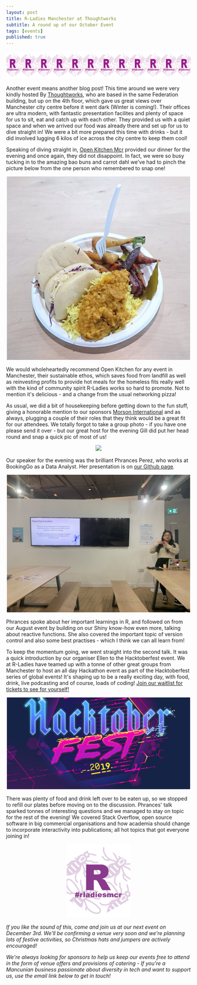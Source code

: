 ```yaml
---
layout: post
title: R-Ladies Manchester at Thoughtworks
subtitle: A round up of our October Event
tags: [events]
published: true
---
```

<p style="text-align:center;">
  <img src="/img/Banner.png" height="75" />
</p>

Another event means another blog post! This time around we were very kindly hosted By [Thoughtworks](), who are based in the same Federation building, but up on the 4th floor, which gave us great views over Manchester city centre before it went dark (Winter is coming!). Their offices are ultra modern, with fantastic presentation facilites and plenty of space for us to sit, eat and catch up with each other. They provided us with a quiet space and when we arrived our food was already there and set up for us to dive straight in! We were a bit more prepared this time with drinks - but it did involved lugging 6 kilos of ice across the city centre to keep them cool! 

Speaking of diving straight in, [Open Kitchen Mcr](https://www.openkitchenmcr.co.uk) provided our dinner for the evening and once again, they did not disappoint. In fact, we were so busy tucking in to the amazing bao buns and carrot dahl we've had to pinch the picture below from the one person who remembered to snap one! 

<p style="text-align:center;">
  <img src="/img/Aug_food.jpg" width="500"/>
</p>

We would wholeheartedly recommend Open Kitchen for any event in Manchester, their sustainable ethos, which saves food from landfill as well as reinvesting profits to provide hot meals for the homeless fits really well with the kind of community spirit R-Ladies works so hard to promote. Not to mention it's delicious - and a change from the usual networking pizza! 

As usual, we did a bit of housekeeping before getting down to the fun stuff, giving a honorable mention to our sponsors [Morson International]() and as always, plugging a couple of their roles that they think would be a great fit for our attendees. We totally forgot to take a group photo - if you have one please send it over - but our great host for the evening Gill did put her head round and snap a quick pic of most of us! 

<p style="text-align:center;">
  <img src="/img/aug_ellen.jpg" width="500"/>
</p>

Our speaker for the evening was the brilliant Phrances Perez, who works at BookingGo as a Data Analyst. Her presentation is on [our Github page](https://github.com/rladies/meetup-presentations_manchester).

<p style="text-align:center;">
  <img src="/img/Aug_phrances.jpg" width="500"/>
</p>

Phrances spoke about her important learnings in R, and followed on from our August event by building on our Shiny know-how even more, talking about reactive functions. She also covered the important topic of version control and also some best practises - which I think we can all learn from!  

To keep the momentum going, we went straight into the second talk. It was a quick introduction by our organiser Ellen to the Hacktoberfest event. We at R-Ladies have teamed up with a tonne of other great groups from Manchester to host an all day Hackathon event as part of the Hacktoberfest series of global events! It's shaping up to be a really exciting day, with food, drink, live podcasting and of course, loads of coding! [Join our waitlist for tickets to see for yourself!](https://www.eventbrite.com/e/manchester-hacktoberfest-tickets-73737604159)

<p style="text-align:center;">
  <img src="/img/hacktober.jpg" width="500"/>
</p>

There was plenty of food and drink left over to be eaten up, so we stopped to refill our plates before moving on to the discussion. Phrances' talk sparked tonnes of interesting questions and we managed to stay on topic for the rest of the evening! We covered Stack Overflow, open source software in big commercial organisations and how academia should change to incorporate interactivity into publications; all hot topics that got everyone joining in! 


<p style="text-align:center;">
  <img src="/img/rladiesmcr-screen.png" height="200" />
</p>

*If you like the sound of this, come and join us at our next event on December 3rd. We'll be confirming a venue very soon and we're planning lots of festive activities, so Christmas hats and jumpers are actively encouraged!*

*We're always looking for sponsors to help us keep our events free to attend in the form of venue offers and provisions of catering - If you're a Mancunian business passionate about diversity in tech and want to support us, use the email link below to get in touch!*
